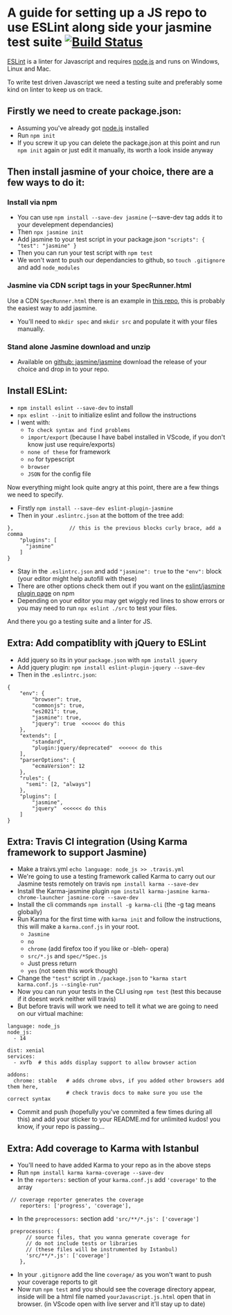 # A guide for setting up a JS repo to use ESLint along side your jasmine test suite [![Build Status](https://travis-ci.com/StuBehan/npm-eslint-jasmine-guide.svg?branch=main)](https://travis-ci.com/StuBehan/npm-eslint-jasmine-guide)

[ESLint](https://eslint.org/) is a linter for Javascript and requires [node.js](http://nodejs.org/) and runs on Windows, Linux and Mac.  

To write test driven Javascript we need a testing suite and preferably some kind on linter to keep us on track. 

## Firstly we need to create package.json:

- Assuming you've already got [node.js](http://nodejs.org/) installed
- Run `npm init`
- If you screw it up you can delete the package.json at this point and run `npm init` again or just edit it manually, its worth a look inside anyway

## Then install jasmine of your choice, there are a few ways to do it:

### Install via npm
- You can use `npm install --save-dev jasmine` (--save-dev tag adds it to your develepment dependancies)
- Then `npx jasmine init`
- Add jasmine to your test script in your package.json `"scripts": { "test": "jasmine" }`
- Then you can run your test script with `npm test`
- We won't want to push our dependancies to github, so `touch .gitignore` and add `node_modules`

### Jasmine via CDN script tags in your SpecRunner.html

Use a CDN `SpecRunner.html` there is an example in [this repo](https://github.com/StuBehan/npm-eslint-jasmine-guide/blob/main/SpecRunner.html), this is probably the easiest way to add jasmine.
- You'll need to `mkdir spec` and `mkdir src` and populate it with your files manually.

### Stand alone Jasmine download and unzip

- Available on [github: jasmine/jasmine](https://github.com/jasmine/jasmine/releases) download the release of your choice and drop in to your repo.

## Install ESLint:

- `npm install eslint --save-dev` to install 
- `npx eslint --init` to initialize eslint and follow the instructions
- I went with: 
  - `To check syntax and find problems`
  - `import/export` (because I have babel installed in VScode, if you don't know just use require/exports)
  - `none of these` for framework
  - `no` for typescript
  - `browser`
  - `JSON` for the config file

Now everything might look quite angry at this point, there are a few things we need to specify.

- Firstly `npm install --save-dev eslint-plugin-jasmine`
- Then in your `.eslintrc.json` at the bottom of the tree add:
```
},                  // this is the previous blocks curly brace, add a comma
    "plugins": [
      "jasmine"
    ]
}
```
- Stay in the `.eslintrc.json` and add `"jasmine": true` to the `"env":` block (your editor might help autofill with these)
- There are other options check them out if you want on the [eslint/jasmine plugin page](https://www.npmjs.com/package/eslint-plugin-jasmine) on npm
- Depending on your editor you may get wiggly red lines to show errors or you may need to run `npx eslint ./src` to test your files.

And there you go a testing suite and a linter for JS.

## Extra: Add compatiblity with jQuery to ESLint

- Add jquery so its in your `package.json` with `npm install jquery`
- Add jquery plugin: `npm install eslint-plugin-jquery --save-dev` 
- Then in the `.eslintrc.json`:
  
```
{
    "env": {
        "browser": true,
        "commonjs": true,
        "es2021": true,
        "jasmine": true,
        "jquery": true  <<<<<< do this
    },
    "extends": [
        "standard",
        "plugin:jquery/deprecated"  <<<<<< do this
    ],
    "parserOptions": {
        "ecmaVersion": 12
    },
    "rules": {
      "semi": [2, "always"]
    }, 
    "plugins": [
        "jasmine",
        "jquery"  <<<<<< do this 
    ]
}
```

## Extra: Travis CI integration (Using Karma framework to support Jasmine)

- Make a traivs.yml `echo language: node_js >> .travis.yml`
- We're going to use a testing framework called Karma to carry out our Jasmine tests remotely on travis `npm install karma --save-dev`
- Install the Karma-jasmine plugin `npm install karma-jasmine karma-chrome-launcher jasmine-core --save-dev`
- Install the cli commands `npm install -g karma-cli` (the -g tag means globally)
- Run Karma for the first time with `karma init` and follow the instructions, this will make a `karma.conf.js` in your root.
  - `Jasmine`
  - `no`
  - `chrome` (add firefox too if you like or -bleh- opera)
  - `src/*.js` and `spec/*Spec.js`
  - Just press return
  - `yes` (not seen this work though)
- Change the `"test"` script in `./package.json` to `"karma start karma.conf.js --single-run"`
- Now you can run your tests in the CLI using `npm test` (test this because if it doesnt work neither will travis)
- But before travis will work we need to tell it what we are going to need on our virtual machine:
```
language: node_js 
node_js:
  - 14

dist: xenial
services:
  - xvfb  # this adds display support to allow browser action

addons:
  chrome: stable   # adds chrome obvs, if you added other browsers add them here, 
                   # check travis docs to make sure you use the correct syntax
```

- Commit and push (hopefully you've commited a few times during all this) and add your sticker to  your README.md for unlimited kudos! you know, if your repo is passing...

## Extra: Add coverage to Karma with Istanbul

- You'll need to have added Karma to your repo as in the above steps
- Run `npm install karma karma-coverage --save-dev`
- In the `reporters:` section of your `karma.conf.js` add `'coverage'` to the array
  
```
 // coverage reporter generates the coverage
    reporters: ['progress', 'coverage'],
```

- In the `preprocessors:` section add `'src/**/*.js': ['coverage']`

```
 preprocessors: {
      // source files, that you wanna generate coverage for
      // do not include tests or libraries
      // (these files will be instrumented by Istanbul)
      'src/**/*.js': ['coverage']
    },
```

- In your `.gitignore` add the line `coverage/` as you won't want to push your coverage reports to git
- Now run `npm test` and you should see the coverage directory appear, inside will be a html file named `yourJavascript.js.html` open that in browser. (in VScode open with live server and it'll stay up to date)